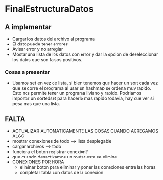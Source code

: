 # FinalEstructuraDatos

## A implementar
 - Cargar los datos del archivo al programa
 - El dato puede tener errores
 - Avisar error y no arreglar
 - Mostar una lista de los datos con error y dar la opcion de deseleccionar los datos que son falsos positivos.
 
### Cosas a presentar
 - Usamos set en vez de lista, si bien tenemos que hacer un sort cada vez que se corre el programa al usar un hashmap se ordena muy rapido. Esto nos permite tener un programa liviano y rapido. Podriamos importar un sortedset para hacerlo mas rapido todavia, hay que ver si pesa mas que una lista.

 ## FALTA 
 - ACTUALIZAR AUTOMATICAMENTE LAS COSAS CUANDO AGREGAMOS ALGO
 - mostrar conexiones de todo --> lista desplegable
 - cargar archivos --> todo
 - funciona el boton registrar conexion?
 - que cuando desactivamos un router este se elimine
 - CONEXIONES POR HORA
    - eliminar boton para eliminar y poner las conexiones entre las horas
    - completar tabla con datos de la conexion 
    

